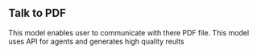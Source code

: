 ## Talk to PDF

This model enables user to communicate with there PDF file. This model uses API for agents and generates high quality reults
